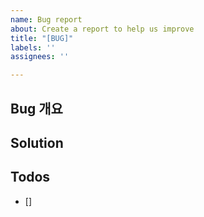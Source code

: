 ```yaml
---
name: Bug report
about: Create a report to help us improve
title: "[BUG]"
labels: ''
assignees: ''

---
```


## Bug 개요

## Solution

## Todos
- []
